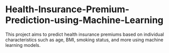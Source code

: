 # Health-Insurance-Premium-Prediction-using-Machine-Learning
This project aims to predict health insurance premiums based on individual characteristics such as age, BMI, smoking status, and more using machine learning models.
